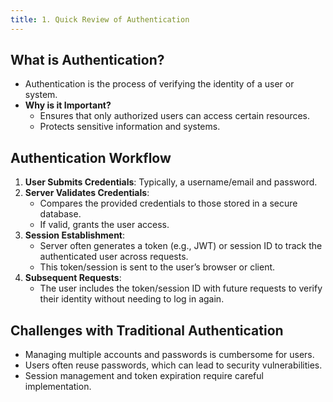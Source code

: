```yaml
---
title: 1. Quick Review of Authentication
---
```


## What is Authentication?
- Authentication is the process of verifying the identity of a user or system.  
- **Why is it Important?**  
  - Ensures that only authorized users can access certain resources.  
  - Protects sensitive information and systems.  

## Authentication Workflow
1. **User Submits Credentials**: Typically, a username/email and password.  
2. **Server Validates Credentials**:  
   - Compares the provided credentials to those stored in a secure database.  
   - If valid, grants the user access.  
3. **Session Establishment**:  
   - Server often generates a token (e.g., JWT) or session ID to track the authenticated user across requests.  
   - This token/session is sent to the user’s browser or client.  
4. **Subsequent Requests**:  
   - The user includes the token/session ID with future requests to verify their identity without needing to log in again.  

## Challenges with Traditional Authentication
- Managing multiple accounts and passwords is cumbersome for users.  
- Users often reuse passwords, which can lead to security vulnerabilities.  
- Session management and token expiration require careful implementation.